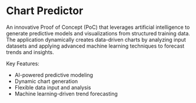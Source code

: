 # Chart Predictor

An innovative Proof of Concept (PoC) that leverages artificial intelligence to generate predictive models and visualizations from structured training data. The application dynamically creates data-driven charts by analyzing input datasets and applying advanced machine learning techniques to forecast trends and insights.

Key Features:
- AI-powered predictive modeling
- Dynamic chart generation
- Flexible data input and analysis
- Machine learning-driven trend forecasting